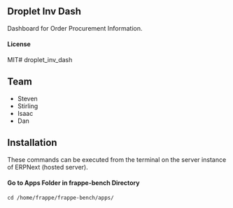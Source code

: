 ## Droplet Inv Dash

Dashboard for Order Procurement Information.

#### License

MIT# droplet_inv_dash

## Team
- Steven
- Stirling
- Isaac
- Dan

## Installation
These commands can be executed from the terminal on the server instance of ERPNext (hosted server).

#### Go to Apps Folder in frappe-bench Directory
```cd /home/frappe/frappe-bench/apps/```
